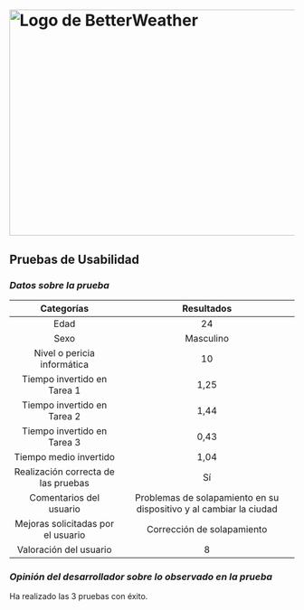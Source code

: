 # <img src="https://user-images.githubusercontent.com/91057639/211689730-a31760df-76da-4ee6-bc6b-8aa34fb7bf3c.png" alt="Logo de BetterWeather" width="900" height="400">

## Pruebas de Usabilidad

### *Datos sobre la prueba*

|             Categorías              |                    Resultados                     |
|:-----------------------------------:|:-------------------------------------------------:|
|                Edad                 |                                                24 |
|                Sexo                 |                                         Masculino |
|     Nivel o pericia informática     |                                                10 |
|     Tiempo invertido en Tarea 1     |                                              1,25 |
|     Tiempo invertido en Tarea 2     |                                              1,44 |
|     Tiempo invertido en Tarea 3     |                                              0,43 |
|        Tiempo medio invertido       |                                              1,04 |
| Realización correcta de las pruebas |                                                Sí |
|      Comentarios del usuario        | Problemas de solapamiento en su dispositivo y al cambiar la ciudad |
| Mejoras solicitadas por el usuario  |                        Corrección de solapamiento |
|       Valoración del usuario        |                                                 8 |

### *Opinión del desarrollador sobre lo observado en la prueba*
Ha realizado las 3 pruebas con éxito.
